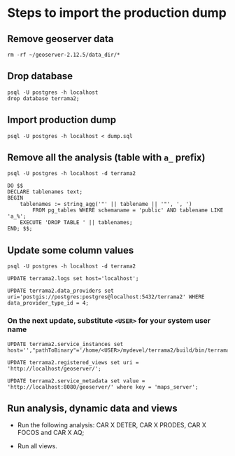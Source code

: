# Steps to import the production dump

## Remove geoserver data
```
rm -rf ~/geoserver-2.12.5/data_dir/*
```

## Drop database

```
psql -U postgres -h localhost
drop database terrama2;
```

## Import production dump

```
psql -U postgres -h localhost < dump.sql
```

## Remove all the analysis (table with `a_` prefix)

```
psql -U postgres -h localhost -d terrama2

DO $$
DECLARE tablenames text;
BEGIN    
    tablenames := string_agg('"' || tablename || '"', ', ') 
        FROM pg_tables WHERE schemaname = 'public' AND tablename LIKE 'a_%';
    EXECUTE 'DROP TABLE ' || tablenames;
END; $$;
```

## Update some column values

```
psql -U postgres -h localhost -d terrama2

UPDATE terrama2.logs set host='localhost';

UPDATE terrama2.data_providers set uri='postgis://postgres:postgres@localhost:5432/terrama2' WHERE data_provider_type_id = 4;
```

### On the next update, substitute `<USER>` for your system user name

```
UPDATE terrama2.service_instances set host='',"pathToBinary"='/home/<USER>/mydevel/terrama2/build/bin/terrama2_service',"sshUser"='';

UPDATE terrama2.registered_views set uri = 'http://localhost/geoserver/';

UPDATE terrama2.service_metadata set value = 'http://localhost:8080/geoserver/' where key = 'maps_server';
```

## Run analysis, dynamic data and views

- Run the following analysis: CAR X DETER, CAR X PRODES, CAR X FOCOS and CAR X AQ;

- Run all views.

